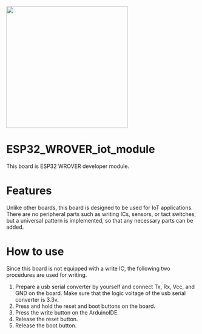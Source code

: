 <img src="https://github.com/Nanraka/ESP32_WROVER_iot_module/assets/64336110/bead5d89-8143-4f17-aad9-fab2aac88c69" width="320px">

# ESP32_WROVER_iot_module
This board is ESP32 WROVER developer module.<br>

# Features
Unlike other boards, this board is designed to be used for IoT applications.<br>
There are no peripheral parts such as writing ICs, sensors, or tact switches, but a universal pattern is implemented, so that any necessary parts can be added.<br>

# How to use
Since this board is not equipped with a write IC, the following two procedures are used for writing.
1. Prepare a usb serial converter by yourself and connect Tx, Rx, Vcc, and GND on the board. Make sure that the logic voltage of the usb serial converter is 3.3v.
2. Press and hold the reset and boot buttons on the board.
3. Press the write button on the ArduinoIDE.
4. Release the reset button.
5. Release the boot button.
